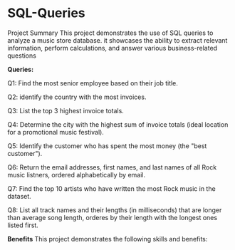# SQL-Queries
Project Summary
This project demonstrates the use of SQL queries to analyze a music store database. it showcases the ability to extract relevant information, perform calculations, and answer various business-related questions

**Queries:**

Q1: Find the most senior employee based on their job title.

Q2: identify the country with the most invoices.

Q3: List the top 3 highest invoice totals.

Q4: Determine the city with the highest sum of invoice totals (ideal location for a promotional music festival).

Q5: Identify the customer who has spent the most money (the "best customer").

Q6: Return the email addresses, first names, and last names of all Rock music listners, ordered alphabetically by email.

Q7: Find the top 10 artists who have written the most Rock music in the dataset.

Q8: List all track names and their lengths (in milliseconds) that are longer than average song length, orderes by their length with the longest ones listed first.

**Benefits**
This project demonstrates the following skills and benefits:



